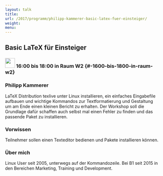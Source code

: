 ```yaml
---
layout: talk
title:
url: /2017/programm/philipp-kammerer-basic-latex-fuer-einsteiger/
weight:
menu:
---
```

## Basic LaTeX für Einsteiger

### <img height = "32" src="../../../images/workshop.svg"> 16:00 bis 18:00 in Raum W2 {#-1600-bis-1800-in-raum-w2}

### Philipp Kammerer

LaTeX Distribution texlive unter Linux installieren, ein einfaches Eingabefile aufbauen und wichtige Kommandos zur Textformatierung und Gestaltung um am Ende einen kleinen Bericht zu erhalten. Der Workshop soll die Grundlage dafür schaffen auch selbst mal einen Fehler zu finden und das passende Paket zu installieren.

### Vorwissen

Teilnehmer sollen einen Texteditor bedienen und Pakete installieren können.

### Über mich

Linux User seit 2005, unterwegs auf der Kommandozeile. Bei B1 seit 2015 in den Bereichen Marketing, Training und Development.

